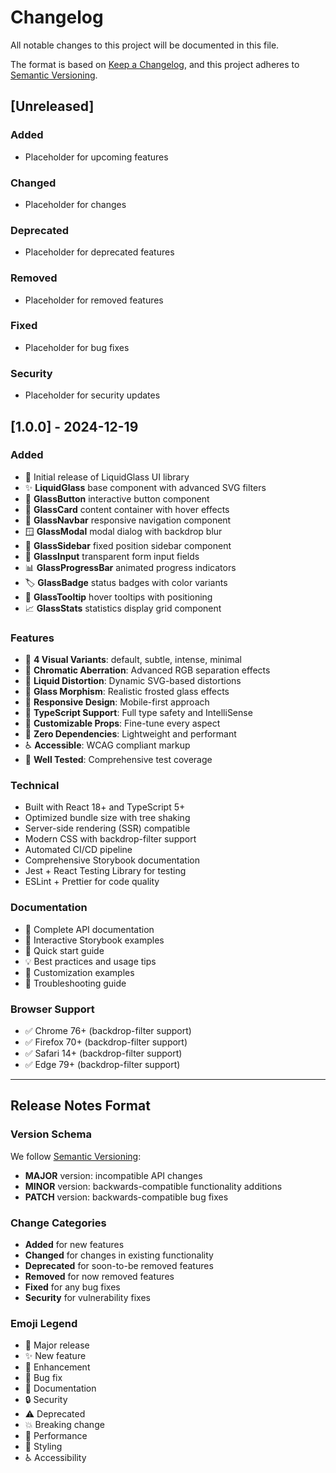 # Changelog

All notable changes to this project will be documented in this file.

The format is based on [Keep a Changelog](https://keepachangelog.com/en/1.0.0/),
and this project adheres to [Semantic Versioning](https://semver.org/spec/v2.0.0.html).

## [Unreleased]

### Added
- Placeholder for upcoming features

### Changed
- Placeholder for changes

### Deprecated
- Placeholder for deprecated features

### Removed
- Placeholder for removed features

### Fixed
- Placeholder for bug fixes

### Security
- Placeholder for security updates

## [1.0.0] - 2024-12-19

### Added
- 🎉 Initial release of LiquidGlass UI library
- ✨ **LiquidGlass** base component with advanced SVG filters
- 🔘 **GlassButton** interactive button component
- 📄 **GlassCard** content container with hover effects
- 🧭 **GlassNavbar** responsive navigation component  
- 🪟 **GlassModal** modal dialog with backdrop blur
- 🔗 **GlassSidebar** fixed position sidebar component
- 📝 **GlassInput** transparent form input fields
- 📊 **GlassProgressBar** animated progress indicators
- 🏷️ **GlassBadge** status badges with color variants
- 💬 **GlassTooltip** hover tooltips with positioning
- 📈 **GlassStats** statistics display grid component

### Features
- 🎨 **4 Visual Variants**: default, subtle, intense, minimal
- 🌈 **Chromatic Aberration**: Advanced RGB separation effects
- 🌊 **Liquid Distortion**: Dynamic SVG-based distortions  
- 💎 **Glass Morphism**: Realistic frosted glass effects
- 📱 **Responsive Design**: Mobile-first approach
- 🎯 **TypeScript Support**: Full type safety and IntelliSense
- 🔧 **Customizable Props**: Fine-tune every aspect
- 🚀 **Zero Dependencies**: Lightweight and performant
- ♿ **Accessible**: WCAG compliant markup
- 🧪 **Well Tested**: Comprehensive test coverage

### Technical
- Built with React 18+ and TypeScript 5+
- Optimized bundle size with tree shaking
- Server-side rendering (SSR) compatible  
- Modern CSS with backdrop-filter support
- Automated CI/CD pipeline
- Comprehensive Storybook documentation
- Jest + React Testing Library for testing
- ESLint + Prettier for code quality

### Documentation
- 📖 Complete API documentation
- 🎨 Interactive Storybook examples
- 🚀 Quick start guide
- 💡 Best practices and usage tips
- 🔧 Customization examples
- 🐛 Troubleshooting guide

### Browser Support
- ✅ Chrome 76+ (backdrop-filter support)
- ✅ Firefox 70+ (backdrop-filter support)  
- ✅ Safari 14+ (backdrop-filter support)
- ✅ Edge 79+ (backdrop-filter support)

---

## Release Notes Format

### Version Schema
We follow [Semantic Versioning](https://semver.org/):
- **MAJOR** version: incompatible API changes
- **MINOR** version: backwards-compatible functionality additions  
- **PATCH** version: backwards-compatible bug fixes

### Change Categories
- **Added** for new features
- **Changed** for changes in existing functionality
- **Deprecated** for soon-to-be removed features
- **Removed** for now removed features
- **Fixed** for any bug fixes
- **Security** for vulnerability fixes

### Emoji Legend
- 🎉 Major release
- ✨ New feature
- 🔧 Enhancement
- 🐛 Bug fix
- 📖 Documentation
- 🔒 Security
- ⚠️ Deprecated
- 💥 Breaking change
- 🚀 Performance
- 🎨 Styling
- ♿ Accessibility